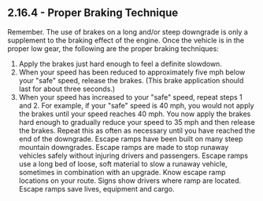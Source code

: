 ## 2.16.4 - Proper Braking Technique
Remember. The use of brakes on a long and/or steep downgrade is only a supplement to the braking effect of the engine. Once the vehicle is in the proper low gear, the following are the proper braking techniques:
1. Apply the brakes just hard enough to feel a definite slowdown.
2. When your speed has been reduced to approximately five mph below your "safe" speed, release the brakes. (This brake application should last for about three seconds.)
3. When your speed has increased to your "safe" speed, repeat steps 1 and 2.
For example, if your "safe" speed is 40 mph, you would not apply the brakes until your speed reaches 40 mph. You now apply the brakes hard enough to gradually reduce your speed to 35 mph and then release the brakes. Repeat this as often as necessary until you have reached the end of the downgrade.
Escape ramps have been built on many steep mountain downgrades. Escape ramps are made to stop runaway vehicles safely without injuring drivers and passengers. Escape ramps use a long bed of loose, soft material to slow a runaway vehicle, sometimes in combination with an upgrade.
Know escape ramp locations on your route. Signs show drivers where ramp are located. Escape ramps save lives, equipment and cargo.